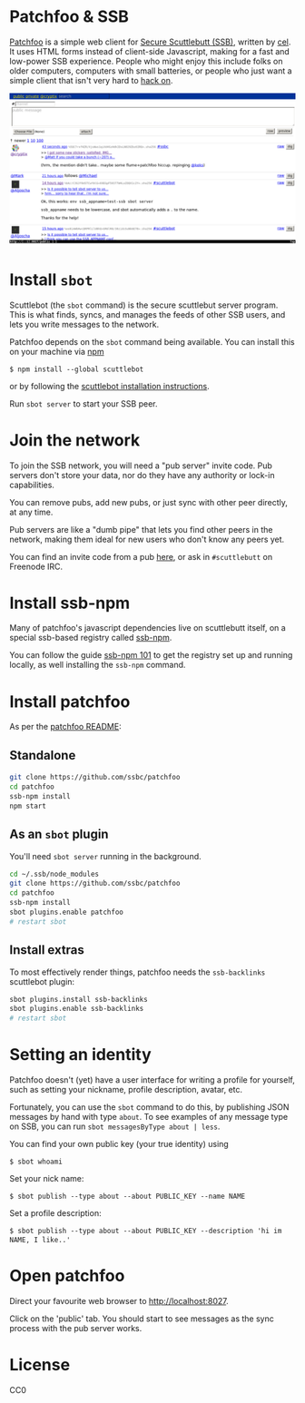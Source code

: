 # Patchfoo & SSB

[Patchfoo](https://github.com/ssbc/patchfoo) is a simple web client for [Secure
Scuttlebutt (SSB)](https://scuttlebut.nz), written by
[cel](https://git.scuttlebot.io/%40f%2F6sQ6d2CMxRUhLpspgGIulDxDCwYD7DzFzPNr7u5AU%3D.ed25519).
It uses HTML forms instead of client-side Javascript, making for a fast and
low-power SSB experience. People who might enjoy this include folks on older
computers, computers with small batteries, or people who just want a simple
client that isn't very hard to [hack
on](%25mgQ7t%2BaBDF71ZGmzQVk8yEQiB8Wj2dF5nmmVyYynOoQ%3D.sha256).

![screenshot](screenshot.jpg)

# Install `sbot`

Scuttlebot (the `sbot` command) is the secure scuttlebut server program. This is
what finds, syncs, and manages the feeds of other SSB users, and lets you write
messages to the network.

Patchfoo depends on the `sbot` command being available. You can install this on
your machine via [npm](https://npmjs.org)

```
$ npm install --global scuttlebot
```

or by following the [scuttlebot installation
instructions](https://ssbc.github.io/docs/scuttlebot/install.html).

Run `sbot server` to start your SSB peer.

# Join the network

To join the SSB network, you will need a "pub server" invite code. Pub servers
don't store your data, nor do they have any authority or lock-in capabilities.

You can remove pubs, add new pubs, or just sync with other peer directly, at any
time.

Pub servers are like a "dumb pipe" that lets you find other peers in the
network, making them ideal for new users who don't know any peers yet.

You can find an invite code from a pub
[here](https://github.com/ssbc/scuttlebot/wiki/Pub-Servers), or ask in
`#scuttlebutt` on Freenode IRC.

# Install ssb-npm

Many of patchfoo's javascript dependencies live on scuttlebutt itself, on a
special ssb-based registry called
[ssb-npm](http://git.scuttlebot.io/%25iqhz%2FsQCZCSp91JYAqfQPzHuDYrjw1geKPf1wJ1CvlA%3D.sha256).

You can follow the guide [ssb-npm 101](https://github.com/noffle/ssb-npm-101) to
get the registry set up and running locally, as well installing the `ssb-npm`
command.

# Install patchfoo

As per the [patchfoo README](https://github.com/ssbc/patchfoo):

## Standalone

```sh
git clone https://github.com/ssbc/patchfoo
cd patchfoo
ssb-npm install
npm start
```

## As an `sbot` plugin

You'll need `sbot server` running in the background.

```sh
cd ~/.ssb/node_modules
git clone https://github.com/ssbc/patchfoo
cd patchfoo
ssb-npm install
sbot plugins.enable patchfoo
# restart sbot
```

## Install extras

To most effectively render things, patchfoo needs the `ssb-backlinks` scuttlebot
plugin:

```sh
sbot plugins.install ssb-backlinks
sbot plugins.enable ssb-backlinks
# restart sbot
```

# Setting an identity

Patchfoo doesn't (yet) have a user interface for writing a profile for yourself,
such as setting your nickname, profile description, avatar, etc.

Fortunately, you can use the `sbot` command to do this, by publishing JSON
messages by hand with type `about`. To see examples of any message type on SSB,
you can run `sbot messagesByType about | less`.

You can find your own public key (your true identity) using

```
$ sbot whoami
```

Set your nick name:

```
$ sbot publish --type about --about PUBLIC_KEY --name NAME
```

Set a profile description:

```
$ sbot publish --type about --about PUBLIC_KEY --description 'hi im NAME, I like..'
```

# Open patchfoo

Direct your favourite web browser to [http://localhost:8027](http://localhost:8027).

Click on the 'public' tab. You should start to see messages as the sync process
with the pub server works.

# License

CC0


